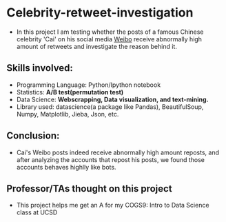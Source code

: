 # Celebrity-retweet-investigation
* In this project I am testing whether the posts of a famous Chinese celebrity 'Cai' on his social media [Weibo](https://en.wikipedia.org/wiki/Sina_Weibo) receive abnormally high amount of retweets and investigate the reason behind it.
## Skills involved:
* Programming Language: Python/Ipython notebook
* Statistics: **A/B test(permutation test)**
* Data Science: **Webscrapping, Data visualization, and text-mining.**
* Library used: datascience(a package like Pandas), BeautifulSoup, Numpy, Matplotlib, Jieba, Json, etc.
## Conclusion:
* Cai's Weibo posts indeed receive abnormally high amount reposts, and after analyzing the accounts that repost his posts, we found those accounts behaves highlly like bots.
## Professor/TAs thought on this project
* This project helps me get an A for my COGS9: Intro to Data Science class at UCSD
